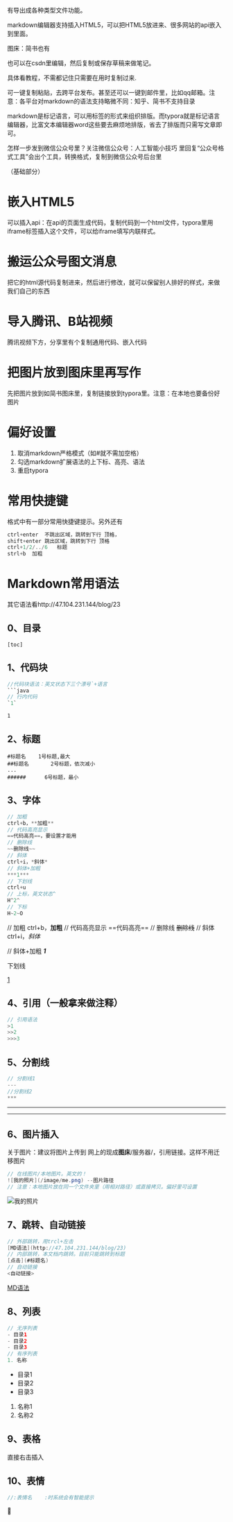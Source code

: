 有导出成各种类型文件功能。

markdown编辑器支持插入HTML5，可以把HTML5放进来、很多网站的api嵌入到里面。

图床：简书也有

也可以在csdn里编辑，然后复制或保存草稿来做笔记。

具体看教程，不需都记住只需要在用时复制过来.

可一键复制粘贴，去跨平台发布。甚至还可以一键到邮件里，比如qq邮箱。注意：各平台对markdown的语法支持略微不同：知乎、简书不支持目录

markdown是标记语言，可以用标签的形式来组织排版。而typora就是标记语言编辑器，比富文本编辑器word这些要去麻烦地排版，省去了排版而只需写文章即可。

怎样一步发到微信公众号里？关注微信公众号：人工智能小技巧 里回复“公众号格式工具”会出个工具，转换格式，复制到微信公众号后台里

（基础部分）

# 嵌入HTML5

可以插入api：在api的页面生成代码，复制代码到一个html文件，typora里用iframe标签插入这个文件，可以给iframe填写内联样式。

# 搬运公众号图文消息

把它的html源代码复制进来，然后进行修改，就可以保留别人排好的样式，来做我们自己的东西

# 导入腾讯、B站视频

腾讯视频下方，分享里有个复制通用代码、嵌入代码

# 把图片放到图床里再写作

先把图片放到如简书图床里，复制链接放到typora里。注意：在本地也要备份好图片

# 偏好设置

1. 取消markdown严格模式（如#就不需加空格）
2. 勾选markdown扩展语法的上下标、高亮、语法
3. 重启typora

# 常用快捷键

格式中有一部分常用快捷键提示。另外还有

```java
ctrl+enter	不跳出区域，跳转到下行 顶格，
shift+enter	跳出区域，跳转到下行 顶格
ctrl+1/2/../6	标题
strl+b	加粗
```

# Markdown常用语法

其它语法看http://47.104.231.144/blog/23

## 0、目录

```
[toc]
```

## 1、代码块

```java
//代码块语法：英文状态下三个漂号`+语言
​```java
// 行内代码
`1`
```

`1`

## 2、标题

```
#标题名    1号标题,最大
##标题名		2号标题，依次减小
...
######		6号标题，最小
```

## 3、字体

```java
// 加粗
ctrl+b，**加粗**
// 代码高亮显示
==代码高亮==，要设置才能用
// 删除线
~~删除线~~
// 斜体    
ctrl+i，*斜体*
// 斜体+加粗
***1***
// 下划线
ctrl+u
// 上标，英文状态^
H^2^
// 下标
H~2~O
```

// 加粗
ctrl+b，**加粗**
// 代码高亮显示
==代码高亮==
// 删除线
~~删除线~~
// 斜体    
ctrl+i，*斜体*

// 斜体+加粗
***1***

下划线

<u>1</u>



## 4、引用（一般拿来做注释）

```java
// 引用语法
>1
>>2
>>>3
```

## 5、分割线

```java
// 分割线1
---
//分割线2
***
```



---

***



## 6、图片插入

关于图片：建议将图片上传到 网上的现成**图床**/服务器/，引用链接。这样不用迁移图片

```java
// 在线图片/本地图片。英文的！
![我的照片](/image/me.png) --图片路径
// 注意：本地图片放在同一个文件夹里（用相对路径）或直接拷贝。偏好里可设置
```

![我的照片](http://47.104.231.144/blog/23)

## 7、跳转、自动链接

```java
// 外部跳转，用trcl+左击
[MD语法](http://47.104.231.144/blog/23)
// 内部跳转，本文档内跳转。目前只能跳转到标题
[点击](#标题名)
// 自动链接
<自动链接>
```

[MD语法](http://47.104.231.144/blog/23)

## 8、列表

```java
// 无序列表
- 目录1
- 目录2  
- 目录3
// 有序列表
1. 名称
```

- 目录1
- 目录2  
- 目录3

1. 名称1
2. 名称2

## 9、表格

直接右击插入

## 10、表情

```java
//:表情名    :时系统会有智能提示
```

:slightly_smiling_face:
